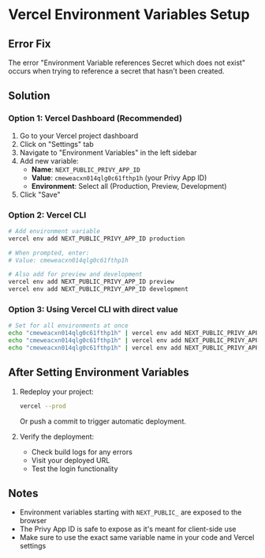 # Vercel Environment Variables Setup

## Error Fix

The error "Environment Variable references Secret which does not exist" occurs when trying to reference a secret that hasn't been created. 

## Solution

### Option 1: Vercel Dashboard (Recommended)

1. Go to your Vercel project dashboard
2. Click on "Settings" tab
3. Navigate to "Environment Variables" in the left sidebar
4. Add new variable:
   - **Name**: `NEXT_PUBLIC_PRIVY_APP_ID`
   - **Value**: `cmeweacxn014qlg0c61fthp1h` (your Privy App ID)
   - **Environment**: Select all (Production, Preview, Development)
5. Click "Save"

### Option 2: Vercel CLI

```bash
# Add environment variable
vercel env add NEXT_PUBLIC_PRIVY_APP_ID production

# When prompted, enter:
# Value: cmeweacxn014qlg0c61fthp1h

# Also add for preview and development
vercel env add NEXT_PUBLIC_PRIVY_APP_ID preview
vercel env add NEXT_PUBLIC_PRIVY_APP_ID development
```

### Option 3: Using Vercel CLI with direct value

```bash
# Set for all environments at once
echo "cmeweacxn014qlg0c61fthp1h" | vercel env add NEXT_PUBLIC_PRIVY_APP_ID production
echo "cmeweacxn014qlg0c61fthp1h" | vercel env add NEXT_PUBLIC_PRIVY_APP_ID preview
echo "cmeweacxn014qlg0c61fthp1h" | vercel env add NEXT_PUBLIC_PRIVY_APP_ID development
```

## After Setting Environment Variables

1. Redeploy your project:
   ```bash
   vercel --prod
   ```
   
   Or push a commit to trigger automatic deployment.

2. Verify the deployment:
   - Check build logs for any errors
   - Visit your deployed URL
   - Test the login functionality

## Notes

- Environment variables starting with `NEXT_PUBLIC_` are exposed to the browser
- The Privy App ID is safe to expose as it's meant for client-side use
- Make sure to use the exact same variable name in your code and Vercel settings
